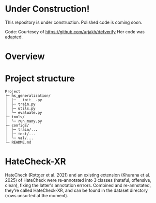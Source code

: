 # Under Construction!
This repository is under construction. Polished code is coming soon.

Code: Courtesey of https://github.com/urjakh/defverify
Her code was adapted.


# Overview

# Project structure

```
Project
├─ hs_generalization/  
│  ├─ __init__.py
│  ├─ train.py
│  ├─ utils.py
│  └─ evaluate.py    
├─ tools/
│  └─ run_many.py          
├─ configs/
│  ├─ train/...
│  ├─ test/...
│  └─ val/...
└─ README.md
```



# HateCheck-XR
HateCheck (Rottger et al. 2021) and an existing extension (Khurana et al. 2025) of HateCheck were re-annotated into 3 classes (hateful, offensive, clean), fixing the latter's annotation errrors. 
Combined and re-annotated, they're called HateCheck-XR, and can be found in the dataset directory (rows unsorted at the moment).
